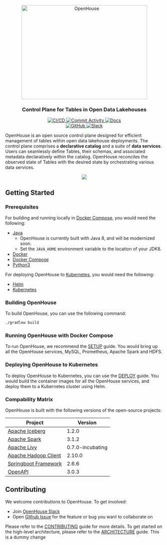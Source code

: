 <html>
  <div align="center">
    <img src="docs/images/openhouse-logo.jpeg" alt="OpenHouse" width="400" height="300">
  </div>
  <h3 align="center">
    Control Plane for Tables in Open Data Lakehouses
  </h3>
  <div align="center">
    <a href="https://github.com/linkedin/openhouse/actions?query=branch%3Amain">
      <img src="https://img.shields.io/github/actions/workflow/status/linkedin/openhouse/build-tag-publish.yml" alt="CI/CD">
    </a>
    <a href="https://github.com/linkedin/openhouse/commits/main/">
      <img src="https://img.shields.io/github/commit-activity/m/linkedin/openhouse/main" alt="Commit Activity">
    </a>
    <a href="https://www.openhousedb.org/docs/intro/">
      <img src="https://img.shields.io/badge/docs-grey" alt="Docs">
    </a>
  </div>
  <div align="center">
    <a href="https://github.com/linkedin/openhouse">
      <img src="https://img.shields.io/badge/github-%23121011.svg?logo=github&logoColor=white" alt="GitHub">
    </a>
    <a href="https://join.slack.com/t/openhouse-bap9266/shared_invite/zt-2bsi0t8pi-wUOeDvQr8j8d5yl3X8WQJQ">
      <img src="https://img.shields.io/badge/Slack-4A154B?logo=slack&logoColor=white" alt="Slack">
    </a>
  </div>
</html>

OpenHouse is an open source control plane designed for efficient management of tables within open data lakehouse
deployments. The control plane comprises a **declarative catalog** and a suite of **data services**. Users can
seamlessly define Tables, their schemas, and associated metadata declaratively within the catalog.
OpenHouse reconciles the observed state of Tables with the desired state by orchestrating various
data services.

<html>
  <div align="center">
    <img src="docs/images/openhouse-controlplane.jpeg">
  </div>
</html>

## Getting Started

### Prerequisites

For building and running locally in [Docker Compose](SETUP.md), you would need the following:

- [Java](https://www.oracle.com/java/technologies/downloads/)
  - OpenHouse is currently built with Java 8, and will be modernized soon.
  - Set the `JAVA_HOME` environment variable to the location of your JDK8.
- [Docker](https://www.docker.com/)
- [Docker Compose](https://docs.docker.com/compose/)
- [Python3](https://www.python.org/downloads/)

For deploying OpenHouse to [Kubernetes](DEPLOY.md), you would need the following:
- [Helm](https://helm.sh/docs/intro/install/)
- [Kubernetes](https://kubernetes.io/docs/setup/)

### Building OpenHouse

To build OpenHouse, you can use the following command:
```bash
./gradlew build
```

### Running OpenHouse with Docker Compose

To run OpenHouse, we recommend the [SETUP](SETUP.md) guide. You would bring up all the OpenHouse services, MySQL,
Prometheus, Apache Spark and HDFS.

### Deploying OpenHouse to Kubernetes

To deploy OpenHouse to Kubernetes, you can use the [DEPLOY](DEPLOY.md) guide. You would build the container images for
all the OpenHouse services, and deploy them to a Kubernetes cluster using Helm.

### Compability Matrix

OpenHouse is built with the following versions of the open-source projects:

| Project | Version |
| --- | --- |
| [Apache Iceberg](https://iceberg.apache.org/releases/#120-release) | 1.2.0 |
| [Apache Spark](https://spark.apache.org/releases/) | 3.1.2 |
| [Apache Livy](https://livy.apache.org/) | 0.7.0-incubating |
| [Apache Hadoop Client](https://hadoop.apache.org/releases.html) | 2.10.0 |
| [Springboot Framework](https://spring.io/projects/spring-boot) | 2.6.6 |
| [OpenAPI](https://swagger.io/specification/) | 3.0.3 |

## Contributing

We welcome contributions to OpenHouse. To get involved:

- Join [OpenHouse Slack](https://join.slack.com/t/openhouse-bap9266/shared_invite/zt-2bsi0t8pi-wUOeDvQr8j8d5yl3X8WQJQ)
- Open [Github Issue](https://github.com/linkedin/openhouse/issues) for the feature or bug you want to collaborate on

Please refer to the [CONTRIBUTING](CONTRIBUTING.md) guide for more details.
To get started on the high-level architecture, please refer to the [ARCHITECTURE](ARCHITECTURE.md) guide.
This is a dummy change